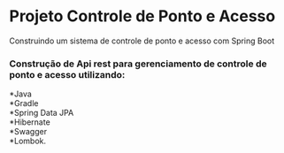 # Projeto Controle de Ponto e Acesso
Construindo um sistema de controle de ponto e acesso com Spring Boot

<h3>Construção de Api rest para gerenciamento de controle de ponto e acesso utilizando:</h3
*Java <br>
*Java <br>
*Gradle <br>
*Spring Data JPA<br>
*Hibernate <br>
*Swagger <br>
*Lombok.

